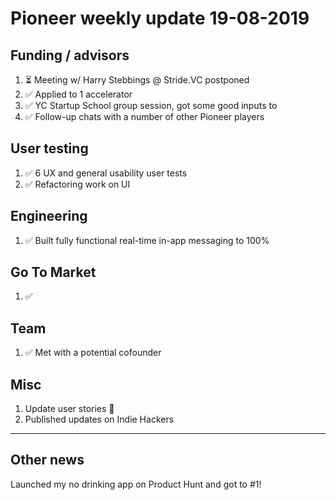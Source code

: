 # Pioneer weekly update 19-08-2019


## Funding / advisors

1. ⏳ Meeting w/ Harry Stebbings @ Stride.VC postponed
2. ✅ Applied to 1 accelerator
3. ✅ YC Startup School group session, got some good inputs to
4. ✅ Follow-up chats with a number of other Pioneer players


## User testing

1. ✅ 6 UX and general usability user tests
2. ✅ Refactoring work on UI  

  
## Engineering

1. ✅ Built fully functional real-time in-app messaging to 100%

  
## Go To Market

1. ✅ 


## Team

1. ✅ Met with a potential cofounder


## Misc

1. Update user stories 📝 
2. Published updates on Indie Hackers

----

## Other news

Launched my no drinking app on Product Hunt and got to #1!